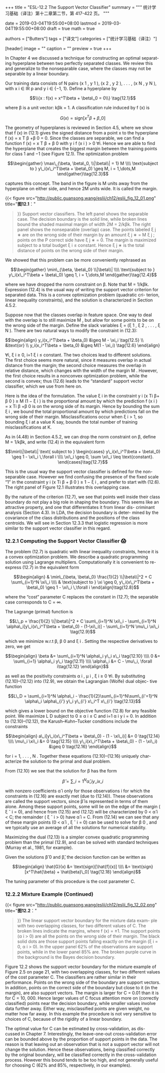 +++
title = "ESL-12.2 The Support Vector Classifier"
summary = """
统计学习基础（译注）第十二章第二节，第 417-422 页。
"""

date = 2019-03-04T19:55:00+08:00
lastmod = 2019-03-04T19:55:00+08:00
draft = true 
math = true

authors = ["Butters"]
tags = ["译文"]
categories = ["统计学习基础（译注）"]

[header]
image = ""
caption = ""
preview = true
+++

In Chapter 4 we discussed a technique for constructing an optimal separat-
ing hyperplane between two perfectly separated classes. We review this and
generalize to the nonseparable case, where the classes may not be separable
by a linear boundary.

Our training data consists of N pairs (x 1 , y 1 ), (x 2 , y 2 ), . . . , (x N , y N ), with
x i ∈ IR p and y i ∈ {−1, 1}. Define a hyperplane by

$$\\{x : f(x) = x^T\beta + \beta\_0 = 0\\} \tag{12.1}$$

where β is a unit vector: kβk = 1. A classification rule induced by f (x) is

$$G(x) = \text{sign}[x^T\beta + \beta\_0] \tag{12.2}$$

The geometry of hyperplanes is reviewed in Section 4.5, where we show that
f (x) in (12.1) gives the signed distance from a point x to the hyperplane
f (x) = x T β +β 0 = 0. Since the classes are separable, we can find a function
f (x) = x T β + β 0 with y i f (x i ) > 0 ∀i. Hence we are able to find the
hyperplane that creates the biggest margin between the training points for
class 1 and −1 (see Figure 12.1). The optimization problem

$$\begin{gather}
\max\_{\beta, \beta\_0, \\|\beta\\| = 1} M \\\\ \text{subject to }
y\_i(x\_i^T\beta + \beta\_0) \geq M, i = 1,\dots,M
\end{gather}\tag{12.3}$$

captures this concept. The band in the figure is M units away from the
hyperplane on either side, and hence 2M units wide. It is called the margin.

{{< figure
  src="http://public.guansong.wang/eslii/ch12/eslii_fig_12_01.png"
  title="**图12.1**："
>}}
Support vector classifiers. The left panel shows the separable
case. The decision boundary is the solid line, while broken lines bound the shaded
maximal margin of width 2M = 2/kβk. The right panel shows the nonseparable
(overlap) case. The points labeled ξ j ∗ are on the wrong side of their margin by
an amount ξ j ∗ = M ξ j ; points on the P correct side have ξ j ∗ = 0. The margin is
maximized subject to a total budget ξ i ≤ constant. Hence ξ j ∗ is the total
distance of points on the wrong side of their margin.

We showed that this problem can be more conveniently rephrased as

$$\begin{gather}
\min\_{\beta, \beta\_0} \\|\beta\\| \\\\ \text{subject to }
y\_i(x\_i^T\beta + \beta\_0) \geq 1, i = 1,\dots,M
\end{gather}\tag{12.4}$$

where we have dropped the norm constraint on β. Note that M = 1/kβk.
Expression (12.4) is the usual way of writing the support vector criterion
for separated data. This is a convex optimization problem (quadratic cri-
terion, linear inequality constraints), and the solution is characterized in
Section 4.5.2.

Suppose now that the classes overlap in feature space. One way to deal
with the overlap is to still maximize M , but allow for some points to be on
the wrong side of the margin. Define the slack variables ξ = (ξ 1 , ξ 2 , . . . , ξ N ).
There are two natural ways to modify the constraint in (12.3):

$$\begin{align}
y\_i(x\_i^T\beta + \beta\_0) &\geq M - \xi\_i \tag{12.5}
\\\\ &\text{or}
\\\\ y\_i(x\_i^T\beta + \beta\_0) &\geq M(1 - \xi\_i) \tag{12.6}
\end{align}

∀i, ξ i ≥ 0, i=1 ξ i ≤ constant. The two choices lead to different solutions.
The first choice seems more natural, since it measures overlap in actual
distance from the margin; the second choice measures the overlap in relative
distance, which changes with the width of the margin M . However, the first
choice results in a nonconvex optimization problem, while the second is
convex; thus (12.6) leads to the “standard” support vector classifier, which
we use from here on.

Here is the idea of the formulation. The value ξ i in the constraint y i (x Ti β+
β 0 ) ≥ M (1 − ξ i ) is the proportional amount by which the prediction
f (x i ) = x Ti β +β 0 is on the wrong side of its margin. Hence by bounding the
sum ξ i , we bound the total proportional amount by which predictions
fall on the wrong side of their margin. Misclassifications occur when ξ i > 1,
so bounding ξ i at a value K say, bounds the total number of training
misclassifications at K.

As in (4.48) in Section 4.5.2, we can drop the norm constraint on β,
define M = 1/kβk, and write (12.4) in the equivalent form

$$\min\\|\beta\\| \text{ subject to }
\begin{cases}
y\_i(x\_i^T\beta + \beta\_0) \geq 1 - \xi\_i \,\forall i
\\\\ \xi\_i \geq 0,  \sum \xi\_i \leq \text{constant}.
\end{cases}\tag{12.7}$$

This is the usual way the support vector classifier is defined for the non-
separable case. However we find confusing the presence of the fixed scale
“1” in the constraint y i (x Ti β + β 0 ) ≥ 1 − ξ i , and prefer to start with (12.6).
The right panel of Figure 12.1 illustrates this overlapping case.

By the nature of the criterion (12.7), we see that points well inside their
class boundary do not play a big role in shaping the boundary. This seems
like an attractive property, and one that differentiates it from linear dis-
criminant analysis (Section 4.3). In LDA, the decision boundary is deter-
mined by the covariance of the class distributions and the positions of the
class centroids. We will see in Section 12.3.3 that logistic regression is more
similar to the support vector classifier in this regard.

### 12.2.1 Computing the Support Vector Classifier :scream:

The problem (12.7) is quadratic with linear inequality constraints, hence it
is a convex optimization problem. We describe a quadratic programming
solution using Lagrange multipliers. Computationally it is convenient to
re-express (12.7) in the equivalent form

$$\begin{align} & \min\_{\beta, \beta\_0}
\frac{1}{2} \\|\beta\\|^2 + C \sum\_{i=1}^N \xi\_i
\\\\ & \text{subject to }
\xi \geq 0, y\_i(x\_i^T\beta + \beta\_0) \geq 1 - \xi\_i \,\forall i
\end{align}\tag{12.8}$$

where the “cost” parameter C replaces the constant in (12.7); the separable
case corresponds to C = ∞.

The Lagrange (primal) function is

$$L\_p = \frac{1}{2} \\|\beta\\|^2 + C \sum\_{i=1}^N \xi\_i -
\sum\_{i=1}^N \alpha\_i[y\_i(x\_i^T\beta + \beta\_0) - (1-\xi\_i)] -
\sum\_{i=1}^N \mu\_i \xi\_i
\tag{12.9}$$

which we minimize w.r.t β, β 0 and ξ i . Setting the respective derivatives to
zero, we get

$$\begin{align}
\beta &= \sum\_{i=1}^N \alpha\_i y\_i x\_i \tag{12.10}
\\\\ 0 &= \sum\_{i=1} \alpha\_i y\_i \tag{12.11}
\\\\ \alpha\_i &= C - \mu\_i, \forall i\tag{12.12}
\end{align}$$

as well as the positivity constraints α i , μ i , ξ i ≥ 0 ∀i. By substituting
(12.10)–(12.12) into (12.9), we obtain the Lagrangian (Wolfe) dual objec-
tive function

$$L\_D = \sum\_{i=1}^N \alpha\_i - \frac{1}{2}\sum\_{i=1}^N\sum\_{i'=1}^N
\alpha\_i \alpha\_{i'} y\_i y\_{i'} x\_i^T x\_{i'} \tag{12.13}$$

which gives a lower bound on the objective function (12.8) for any feasible
point. We maximize L D subject to 0 ≤ α i ≤ C and i=1 α i y i = 0. In
addition to (12.10)–(12.12), the Karush–Kuhn–Tucker conditions include
the constraints

$$\begin{align}
a\_i[y\_i(x\_i^T\beta + \beta\_0) - (1 - \xi\_i)] &= 0 \tag{12.14}
\\\\ \mu\_i \xi\_i &= 0 \tag{12.15}
\\\\ y\_i(x\_i^T\beta + \beta\_0) - (1 - \xi\_i) &\geq 0 \tag{12.16}
\end{align}$$

for i = 1, . . . , N . Together these equations (12.10)–(12.16) uniquely char-
acterize the solution to the primal and dual problem.

From (12.10) we see that the solution for β has the form

$$\hat{\beta} = \sum\_{i=1}^N \hat{\alpha}\_i y\_i x\_i
\tag{12.17}$$

with nonzero coefficients α̂ i only for those observations i for which the
constraints in (12.16) are exactly met (due to (12.14)). These observations
are called the support vectors, since β̂ is represented in terms of them
alone. Among these support points, some will lie on the edge of the margin
( ξ ˆ i = 0), and hence from (12.15) and (12.12) will be characterized by
0 < α̂ i < C; the remainder ( ξ ˆ i > 0) have α̂ i = C. From (12.14) we can
see that any of these margin points (0 < α̂ i , ξ ˆ i = 0) can be used to solve
for β 0 , and we typically use an average of all the solutions for numerical
stability.

Maximizing the dual (12.13) is a simpler convex quadratic programming
problem than the primal (12.9), and can be solved with standard techniques
(Murray et al., 1981, for example).

Given the solutions β̂ 0 and β̂, the decision function can be written as

$$\begin{align}
\hat{G}(x) &= \text{sign}[\hat{f}(x)] \\\\ &=
\text{sign}[x^T\hat{\beta} + \hat{beta}\_0] \tag{12.18}
\end{align}$$

The tuning parameter of this procedure is the cost parameter C.

### 12.2.2 Mixture Example (Continued)

{{< figure
  src="http://public.guansong.wang/eslii/ch12/eslii_fig_12_02.png"
  title="**图12.2**："
>}}
The linear support vector boundary for the mixture data exam-
ple with two overlapping classes, for two different values of C. The broken lines
indicate the margins, where f (x) = ±1. The support points (α i > 0) are all the
points on the wrong side of their margin. The black solid dots are those support
points falling exactly on the margin (ξ i = 0, α i > 0). In the upper panel 62% of
the observations are support points, while in the lower panel 85% are. The broken
purple curve in the background is the Bayes decision boundary.

Figure 12.2 shows the support vector boundary for the mixture example
of Figure 2.5 on page 21, with two overlapping classes, for two different
values of the cost parameter C. The classifiers are rather similar in their
performance. Points on the wrong side of the boundary are support vectors.
In addition, points on the correct side of the boundary but close to it (in
the margin), are also support vectors. The margin is larger for C = 0.01
than it is for C = 10, 000. Hence larger values of C focus attention more
on (correctly classified) points near the decision boundary, while smaller
values involve data further away. Either way, misclassified points are given
weight, no matter how far away. In this example the procedure is not very
sensitive to choices of C, because of the rigidity of a linear boundary.

The optimal value for C can be estimated by cross-validation, as dis-
cussed in Chapter 7. Interestingly, the leave-one-out cross-validation error
can be bounded above by the proportion of support points in the data. The
reason is that leaving out an observation that is not a support vector will
not change the solution. Hence these observations, being classified correctly
by the original boundary, will be classified correctly in the cross-validation
process. However this bound tends to be too high, and not generally useful
for choosing C (62% and 85%, respectively, in our examples).
